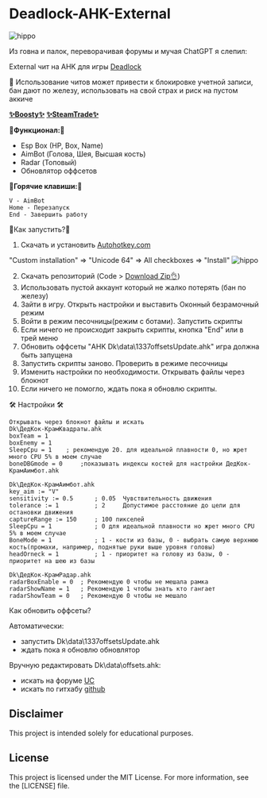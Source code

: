 # Deadlock-AHK-External

![hippo](https://i.imgur.com/YveKqnK.jpeg)

Из говна и палок, переворачивая форумы и мучая ChatGPT я слепил:

External чит на AHK для игры [Deadlock](https://store.steampowered.com/app/1422450/Deadlock/)

🙏 Использование читов может привести к блокировке учетной записи, бан дают по железу, использовать на свой страх и риск на пустом аккиче

[__✨Boosty✨__](https://boosty.to/kramar1337)
[__✨SteamTrade✨__](https://steamcommunity.com/tradeoffer/new/?partner=176456946&token=QbYR9jmE)

__🚀Функционал:🚀__

- Esp Box (HP, Box, Name)
- AimBot (Голова, Шея, Высшая кость)
- Radar (Топовый)
- Обновлятор оффсетов

:musical_keyboard:__Горячие клавиши:__:musical_keyboard:
```
V - AimBot
Home - Перезапуск
End - Завершить работу
```

:memo:Как запустить?:memo:

1. Скачать и установить [Autohotkey.com](https://www.autohotkey.com/download/ahk-install.exe)

"Custom installation" => "Unicode 64" => All checkboxes => "Install"
![hippo](https://media.giphy.com/media/LerrohpjasApOHH9G1/giphy.gif)

2. Скачать репозиторий (Code > [Download Zip👌](https://github.com/Kramar1337/Deadlock-AHK-External/archive/main.zip))
3. Использовать пустой аккаунт который не жалко потерять (бан по железу)
4. Зайти в игру. Открыть настройки и выставить Оконный безрамочный режим
5. Войти в режим песочницы(режим с ботами). Запустить скрипты
6. Если ничего не происходит закрыть скрипты, кнопка "End" или в трей меню
7. Обновить оффсеты "AHK Dk\data\1337offsetsUpdate.ahk" игра должна быть запущена
8. Запустить скрипты заново. Проверить в режиме песочницы
9. Изменить настройки по необходимости. Открывать файлы через блокнот
10. Если ничего не помогло, ждать пока я обновлю скрипты.

🛠️ Настройки 🛠️ 
```
Открывать через блокнот файлы и искать
Dk\ДедКок-КрамКвадраты.ahk
boxTeam = 1
boxEnemy = 1
SleepCpu = 1 	; рекомендую 20. для идеальной плавности 0, но жрет много CPU 5% в моем случае
boneDBGmode = 0 	;показывать индексы костей для настройки ДедКок-КрамАимбот.ahk

Dk\ДедКок-КрамАимбот.ahk
key_aim := "V"
sensitivity := 0.5  	; 0.05	Чувствительность движения
tolerance := 1       	; 2 	Допустимое расстояние до цели для остановки движения
captureRange := 150  	; 100 пикселей
SleepCpu = 1 			; 0 для идеальной плавности но жрет много CPU 5% в моем случае
BoneMode = 1 			; 1 - кости из базы, 0 - выбрать самую верхнюю кость(промахи, например, поднятые руки выше уровня головы)
headOrneck = 1 			; 1 - приоритет на голову из базы, 0 - приоритет на шею из базы

Dk\ДедКок-КрамРадар.ahk
radarBoxEnable = 0 	; Рекомендую 0 чтобы не мешала рамка
radarShowName = 1 	; Рекомендую 1 чтобы знать кто гангает
radarShowTeam = 0 	; Рекомендую 0 чтобы не мешало
```
Как обновить оффсеты?

Автоматически:
- запустить Dk\data\1337offsetsUpdate.ahk
- ждать пока я обновлю обновлятор

Вручную редактировать Dk\data\offsets.ahk:
- искать на форуме [UC](https://www.unknowncheats.me/forum/deadlock/639185-deadlock-reversal-structs-offsets.html)
- искать по гитхабу [github](https://github.com/Loara228/deadlock-esp/blob/master/deadlock/Offsets.cs)


## Disclaimer 
This project is intended solely for educational purposes. 

## License

This project is licensed under the MIT License. For more information, see the [LICENSE] file.
